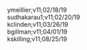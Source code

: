 ymeillier;v11;02/18/19<br/>
sudhakarau1;v11;02/20/19<br>
kclinden;v11;03/26/19<br/>
bgillman;v11;04/01/19<br/>
kskilling;v11;08/25/19<br/>
